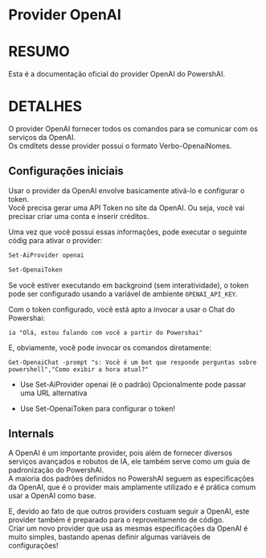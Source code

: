 # Provider OpenAI  

# RESUMO <!--! @#Short --> 

Esta é a documentação oficial do provider OpenAI do PowershAI. 

# DETALHES  <!--! @#Long --> 

O provider OpenAI fornecer todos os comandos para se comunicar com os serviços da OpenAI.  
Os cmdltets desse provider possui o formato Verbo-OpenaiNomes.  


## Configurações iniciais 

Usar o provider da OpenAI envolve basicamente ativá-lo e configurar o token.  
Você precisa gerar uma API Token no site da OpenAI. Ou seja, você vai precisar criar uma conta e inserir créditos.  

Uma vez que você possui essas informações, pode executar o seguinte códig para ativar o provider:

```powershell 
Set-AiProvider openai 

Set-OpenaiToken
```

Se você estiver executando em backgroind (sem interatividade), o token pode ser configurado usando a variável de ambiente `OPENAI_API_KEY`.  

Com o token configurado, você está apto a invocar a usar o Chat do Powershai:

```
ia "Olá, estou falando com você a partir do Powershai"
```

E, obviamente, você pode invocar os comandos diretamente:

```
Get-OpenaiChat -prompt "s: Você é um bot que responde perguntas sobre powershell","Como exibir a hora atual?"
```




* Use Set-AiProvider openai (é o padrão)
Opcionalmente pode passar uma URL alternativa

* Use Set-OpenaiToken para configurar o token!


## Internals

A OpenAI é um importante provider, pois além de fornecer diversos serviços avançados e robutos de IA, ele também serve como um guia de padronização do PowershAI.  
A maioria dos padrões definidos no PowershAI seguem as especificações da OpenAI, que é o provider mais amplamente utilizado e é prática comum usar a OpenAI como base.  


E, devido ao fato de que outros providers costuam seguir a OpenAI, este provider também é preparado para o reproveitamento de código.  
Criar um novo provider que usa as mesmas especificações da OpenAI é muito simples, bastando apenas definir algumas variáveis de configurações!

